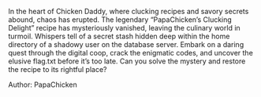 In the heart of Chicken Daddy, where clucking recipes and savory secrets abound, chaos has erupted. The legendary “PapaChicken’s Clucking Delight” recipe has mysteriously vanished, leaving the culinary world in turmoil. Whispers tell of a secret stash hidden deep within the home directory of a shadowy user on the database server. Embark on a daring quest through the digital coop, crack the enigmatic codes, and uncover the elusive flag.txt before it’s too late. Can you solve the mystery and restore the recipe to its rightful place?

Author: PapaChicken
